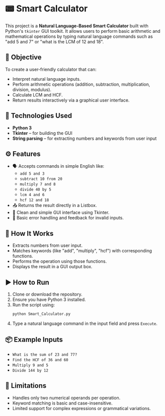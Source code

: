 # 📟 Smart Calculator 

This project is a **Natural Language-Based Smart Calculator** built with Python's `tkinter` GUI toolkit. It allows users to perform basic arithmetic and mathematical operations by typing natural language commands such as "add 5 and 7" or "what is the LCM of 12 and 18".

## 🎯 Objective

To create a user-friendly calculator that can:
- Interpret natural language inputs.
- Perform arithmetic operations (addition, subtraction, multiplication, division, modulus).
- Calculate LCM and HCF.
- Return results interactively via a graphical user interface.

## 🧰 Technologies Used

- **Python 3**
- **Tkinter** – for building the GUI
- **String parsing** – for extracting numbers and keywords from user input

## ⚙️ Features

- 🗣️ Accepts commands in simple English like:
  - `add 5 and 3`
  - `subtract 10 from 20`
  - `multiply 7 and 8`
  - `divide 40 by 5`
  - `lcm 4 and 6`
  - `hcf 12 and 18`
- 📤 Returns the result directly in a Listbox.
- 🎨 Clean and simple GUI interface using Tkinter.
- 🔁 Basic error handling and feedback for invalid inputs.

## 🧠 How It Works

- Extracts numbers from user input.
- Matches keywords (like "add", "multiply", "hcf") with corresponding functions.
- Performs the operation using those functions.
- Displays the result in a GUI output box.

## ▶️ How to Run

1. Clone or download the repository.
2. Ensure you have Python 3 installed.
3. Run the script using:
   ```bash
   python Smart_Calculator.py
   ```
4. Type a natural language command in the input field and press `Execute`.

## 📦 Example Inputs

- `What is the sum of 23 and 77?`
- `Find the HCF of 36 and 60`
- `Multiply 9 and 5`
- `Divide 144 by 12`

## 📌 Limitations

- Handles only two numerical operands per operation.
- Keyword matching is basic and case-insensitive.
- Limited support for complex expressions or grammatical variations.

